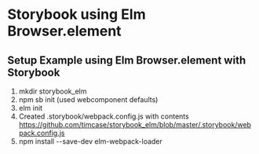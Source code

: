 # Storybook using Elm Browser.element

## Setup Example using Elm Browser.element with Storybook
1. mkdir storybook_elm
1. npm sb init (used webcomponent defaults)
1. elm init
1. Created .storybook/webpack.config.js with contents https://github.com/timcase/storybook_elm/blob/master/.storybook/webpack.config.js
1. npm install --save-dev elm-webpack-loader


